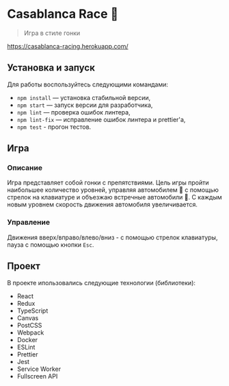 # Casablanca Race 🏁 
> Игра в стиле гонки

https://casablanca-racing.herokuapp.com/

## Установка и запуск

Для работы воспользуйтесь следующими командами:

- `npm install` — установка стабильной версии,
- `npm start` — запуск версии для разработчика,
- `npm lint` — проверка ошибок линтера,
- `npm lint-fix` — исправление ошибок линтера и prettier'а,
- `npm test` - прогон тестов.

## Игра

### Описание
Игра представляет собой гонки с препятствиями. Цель игры пройти наибольшее количество уровней, управляя автомобилем 🚙 с помощью стрелок на клавиатуре и объезжаю встречные автомобили 🚗. С каждым новым уровнем скорость движения автомобиля увеличивается. 

### Управление
Движения вверх/вправо/влево/вниз - с помощью стрелок клавиатуры, пауза с помощью кнопки `Esc`.

## Проект

В проекте ипользовались следующие технологии (библиотеки):
- React
- Redux
- TypeScript
- Canvas
- PostCSS
- Webpack
- Docker
- ESLint
- Prettier
- Jest
- Service Worker
- Fullscreen API
